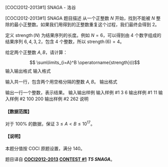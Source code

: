 



[COCI2012-2013#1] SNAGA - 洛谷














[COCI2012-2013#1] SNAGA
题目描述
从一个正整数 $N$ 开始，找到不能被 $N$ 整除的最小正整数。如果我们用得到的正整数重复这个过程，我们最终会得到 $2$。

定义 $\operatorname{strength}(N)$ 为结果序列的长度。例如 $N = 6$，可以得到由 $4$ 个数字组成的结果序列 $6,4,3,2$，包含 $4$ 个整数，所以 $\operatorname{strength}(6) = 4$。

给定两个正整数 $A,B$，请计算：

$$ \sum\limits_{i=A}^B \operatorname{strength}(i)$$
输入输出格式
输入格式

输入共一行，包含两个用空格分隔的整数 $A,B$。
输出格式

输出一行一个整数，表示结果。
输入输出样例
输入样例 #1
3 6
输出样例 #1
11
输入样例 #2
100 200
输出样例 #2
262
说明
#### 【数据范围】

对于 $100\%$ 的数据，保证 $3 \le A < B \le 10^{17}$。

#### 【说明】

本题分值按 COCI 原题设置，满分 $140$。

题目译自 **[COCI2012-2013](https://hsin.hr/coci/archive/2012_2013/) [CONTEST #1](https://hsin.hr/coci/archive/2012_2013/contest1_tasks.pdf)** ___T5 SNAGA___。






